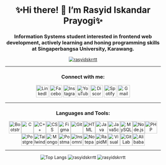 <h1 align="center">✨Hi there! 👋 I’m Rasyid Iskandar Prayogi✨</h1>
<h3 align="center">Information Systems student interested in frontend web development, actively learning and honing programming skills at Singaperbangsa University, Karawang.
</h3>

<p align="center">
  <a href="https://github.com/ryo-ma/github-profile-trophy">
    <img src="https://github-profile-trophy.vercel.app/?username=rasyidskrrtt&theme=dracula&column=8&margin-w=15&margin-h=15" alt="rasyidskrrtt" />
  </a>
</p>

---

<h3 align="center">Connect with me:</h3>
<p align="center">
  <a href="https://www.linkedin.com/in/rasyid-iskandar-prayogi-003a22304/" target="_blank" rel="noreferrer"><img src="https://skillicons.dev/icons?i=linkedin" alt="LinkedIn" height="40" /></a>
  <a href="https://www.facebook.com/rasyidiskandar.prayogs?locale=id_ID" target="_blank" rel="noreferrer"><img src="https://upload.wikimedia.org/wikipedia/commons/5/51/Facebook_f_logo_%282019%29.svg" alt="Facebook" height="40" /></a>
  <a href="https://www.instagram.com/rasyidiskndrr?igsh=MTFsYXA5NnlxNzh1Yg%3D%3D" target="_blank" rel="noreferrer"><img src="https://skillicons.dev/icons?i=instagram" alt="Instagram" height="40" /></a>
  <a href="https://www.youtube.com/@rasyidiskndrr" target="_blank" rel="noreferrer"><img src="https://upload.wikimedia.org/wikipedia/commons/4/42/YouTube_icon_%282013-2017%29.png" alt="YouTube" height="40" style="width: 40px; height: auto;" /></a>
  <a href="https://discord.com/users/YOUR_DISCORD_ID" target="_blank" rel="noreferrer"><img src="https://skillicons.dev/icons?i=discord" alt="Discord" height="40" /></a>
  <a href="https://open.spotify.com/user/31ym6oqzimqhxove2y2b4o3hzroy?si=87dd5bb6aefc46ac" target="_blank" rel="noreferrer"><img src="https://upload.wikimedia.org/wikipedia/commons/1/19/Spotify_logo_without_text.svg" alt="Spotify" height="40" /></a>
  <a href="https://mail.google.com/" target="_blank" rel="noreferrer"><img src="https://www.vectorlogo.zone/logos/gmail/gmail-icon.svg" alt="Gmail" height="40" /></a>
</p>

---

<h3 align="center">Languages and Tools:</h3>
<p align="center" style="display: flex; flex-wrap: wrap; justify-content: center;">
  <img src="https://skillicons.dev/icons?i=bootstrap" alt="Bootstrap" height="40" />
  <img src="https://skillicons.dev/icons?i=c" alt="C" height="40" />
  <img src="https://skillicons.dev/icons?i=cpp" alt="C++" height="40" />
  <img src="https://skillicons.dev/icons?i=css" alt="CSS" height="40" />
  <img src="https://skillicons.dev/icons?i=figma" alt="Figma" height="40" />
  <img src="https://skillicons.dev/icons?i=git" alt="Git" height="40" />
  <img src="https://skillicons.dev/icons?i=html" alt="HTML" height="40" />
  <img src="https://skillicons.dev/icons?i=java" alt="Java" height="40" />
  <img src="https://skillicons.dev/icons?i=js" alt="JavaScript" height="40" />
  <img src="https://skillicons.dev/icons?i=mysql" alt="MySQL" height="40" />
  <img src="https://skillicons.dev/icons?i=nodejs" alt="Node.js" height="40" />
  <img src="https://skillicons.dev/icons?i=php" alt="PHP" height="40" />
  <img src="https://skillicons.dev/icons?i=postgres" alt="PostgreSQL" height="40" />
  <img src="https://skillicons.dev/icons?i=tailwind" alt="Tailwind" height="40" />
  <img src="https://skillicons.dev/icons?i=mongodb" alt="MongoDB" height="40" />
  <img src="https://skillicons.dev/icons?i=postman" alt="Postman" height="40" />
  <img src="https://skillicons.dev/icons?i=insomnia" alt="Insomnia" height="40" />
  <img src="https://skillicons.dev/icons?i=notepad++" alt="Notepad++" height="40" />
  <img src="https://skillicons.dev/icons?i=rapidminer" alt="RapidMiner" height="40" />
  <img src="https://skillicons.dev/icons?i=vscode" alt="Visual Studio Code" height="40" />
  <img src="https://skillicons.dev/icons?i=gitlab" alt="GitLab" height="40" />
  <img src="https://skillicons.dev/icons?i=alibabacloud" alt="Alibaba Cloud" height="40" />
</p>

---

<div align="center">
  <img src="https://github-readme-stats.vercel.app/api/top-langs?username=rasyidskrrtt&show_icons=true&locale=en&layout=compact&theme=radical" alt="Top Langs" />
  <img src="https://github-readme-stats.vercel.app/api?username=rasyidskrrtt&show_icons=true&locale=en&theme=radical" alt="rasyidskrrtt" />
  <img src="https://github-readme-streak-stats.herokuapp.com/?user=rasyidskrrtt&theme=radical" alt="rasyidskrrtt" />
</div>
